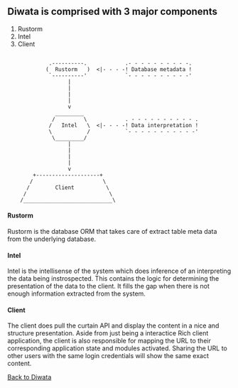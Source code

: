
## Diwata is comprised with 3 major components

1. Rustorm
2. Intel
3. Client

```bob

             .----------.            .- - - - - - - - - -.
            (  Rustorm   )  <|- - - -! Database metadata !
             `----------'            `- - - - - - - - - -'
                   |    
                   |  
                   |   
                   |  
                   v
               _________
              /         \            . - - - - - - - - - - .
             /   Intel   \  <|- - - -! Data interpretation !
             \           /           `- - - - - - - - - - -'
              \_________/
                   |          
                   |
                   | 
                   | 
                   v
        +--------------------+    
       /                      \
      /        Client          \
     /                          \
    /____________________________\

```

#### Rustorm 
Rustorm is the database ORM that takes care of extract table meta data
from the underlying database.

#### Intel 
Intel is the intellisense of the system which does inference of an interpreting
the data being instrospected. This contains the logic for determining the presentation
of the data to the client. It fills the gap when there is not enough information
extracted from the system.

#### Client 
The client does pull the curtain API and display the content in a nice
and structure presentation. Aside from just being a interactice Rich client application,
the client is also responsible for mapping the URL to their corresponding application
state and modules activated. Sharing the URL to other users with the same login
credentials will show the same exact content.

[Back to Diwata](../Diwata.md)
